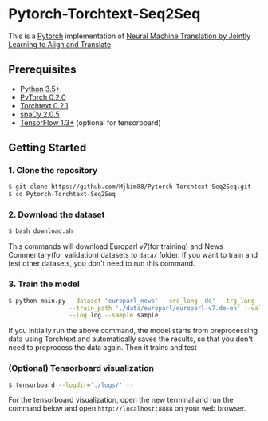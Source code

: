 # Pytorch-Torchtext-Seq2Seq
This is a [Pytorch](https://github.com/pytorch/pytorch)
implementation of [Neural Machine Translation by Jointly Learning to Align and Translate](https://arxiv.org/abs/1409.0473)


## Prerequisites
* [Python 3.5+](https://www.continuum.io/downloads)
* [PyTorch 0.2.0](http://pytorch.org/)
* [Torchtext 0.2.1](https://github.com/pytorch/text)
* [spaCy 2.0.5](https://spacy.io/)
* [TensorFlow 1.3+](https://www.tensorflow.org/) (optional for tensorboard)


## Getting Started
### 1. Clone the repository
```bash
$ git clone https://github.com/Mjkim88/Pytorch-Torchtext-Seq2Seq.git
$ cd Pytorch-Torchtext-Seq2Seq
```

### 2. Download the dataset
```bash
$ bash download.sh
```
This commands will download Europarl v7(for training) and News Commentary(for validation) datasets to `data/` folder. If you want to train and test other datasets, you don't need to run this command. 

### 3. Train the model 
```bash
$ python main.py --dataset 'europarl_news' --src_lang 'de' --trg_lang 'en' --data_path './data/' \
                 --train_path './data/europarl/europarl-v7.de-en' --val_path './data/news/news-commentary-v9.de-en' \
                 --log log --sample sample
```
If you initially run the above command, the model starts from preprocessing data using Torchtext and automatically saves the results, 
so that you don't need to preprocess the data again. Then it trains and test 

### (Optional) Tensorboard visualization 
```bash
$ tensorboard --logdir='./logs/' --
```
For the tensorboard visualization, open the new terminal and run the command below and open `http://localhost:8888` on your web browser.
